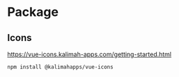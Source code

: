 # Package

## Icons
https://vue-icons.kalimah-apps.com/getting-started.html

```npm install @kalimahapps/vue-icons```